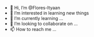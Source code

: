 - 👋 Hi, I’m @Flores-Ityaan
- 👀 I’m interested in learning new things
- 🌱 I’m currently learning ...
- 💞️ I’m looking to collaborate on ...
- 📫 How to reach me ...

<!---
Flores-Ityaan/Flores-Ityaan is a ✨ special ✨ repository because its `README.md` (this file) appears on your GitHub profile.
You can click the Preview link to take a look at your changes.
--->
